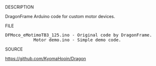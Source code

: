 
DESCRIPTION

DragonFrame Arduino code for custom motor devices.

FILE
<pre>
DFMoco_eMotimoTB3_125.ino - Original code by DragonFrame.
           Motor_demo.ino - Simple demo code.
</pre>
SOURCE

https://github.com/KyomaHooin/Dragon

